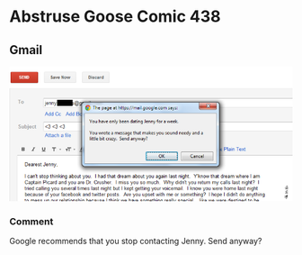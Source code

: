# Abstruse Goose Comic 438
## Gmail

![image](cool_now_jenny_wont_know_that_im_crazy_until_the_fifth_date.png)
### Comment
Google recommends that you stop contacting Jenny. Send anyway?
